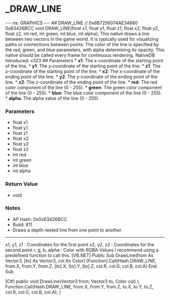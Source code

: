 # _DRAW_LINE

--- ns: GRAPHICS --- ## DRAW_LINE  // 0x6B7256074AE34680 0xB3426BCC void DRAW_LINE(float x1, float y1, float z1, float x2, float y2, float z2, int red, int green, int blue, int alpha);  This native draws a line between two vectors in the game world. It is typically used for visualizing paths or connections between points. The color of the line is specified by the red, green, and blue parameters, with alpha determining its opacity. This native should be called every frame for continuous rendering.  NativeDB Introduced: v323  ## Parameters * **x1**: The x-coordinate of the starting point of the line. * **y1**: The y-coordinate of the starting point of the line. * **z1**: The z-coordinate of the starting point of the line. * **x2**: The x-coordinate of the ending point of the line. * **y2**: The y-coordinate of the ending point of the line. * **z2**: The z-coordinate of the ending point of the line. * **red**: The red color component of the line (0 - 255). * **green**: The green color component of the line (0 - 255). * **blue**: The blue color component of the line (0 - 255). * **alpha**: The alpha value of the line (0 - 255).

### Parameters
* float x1
* float y1
* float z1
* float x2
* float y2
* float z2
* int red
* int green
* int blue
* int alpha

### Return Value
* void

### Notes
* AP Hash: 0x0xB3426BCC
* Build: 811
* Draws a depth-tested line from one point to another.
----------------
x1, y1, z1 : Coordinates for the first point
x2, y2, z2 : Coordinates for the second point
r, g, b, alpha : Color with RGBA-Values
I recommend using a predefined function to call this.
[VB.NET]
Public Sub DrawLine(from As Vector3, [to] As Vector3, col As Color)
    [Function].Call(Hash.DRAW_LINE, from.X, from.Y, from.Z, [to].X, [to].Y, [to].Z, col.R, col.G, col.B, col.A)
End Sub

[C#]
public void DrawLine(Vector3 from, Vector3 to, Color col)
{
    Function.Call(Hash.DRAW_LINE, from.X, from.Y, from.Z, to.X, to.Y, to.Z, col.R, col.G, col.B, col.A);
}

